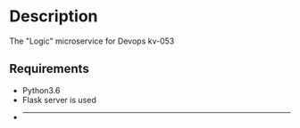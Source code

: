 # Description
The "Logic" microservice for Devops kv-053
## Requirements 
* Python3.6
* Flask server is used
* --------------------
